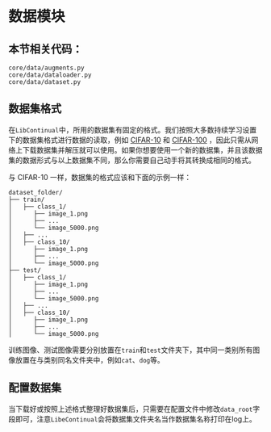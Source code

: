 # 数据模块

## 本节相关代码：

```
core/data/augments.py
core/data/dataloader.py
core/data/dataset.py
```

## 数据集格式

在`LibContinual`中，所用的数据集有固定的格式。我们按照大多数持续学习设置下的数据集格式进行数据的读取，例如 [CIFAR-10](https://pytorch.org/vision/stable/datasets.html) 和 [CIFAR-100](https://pytorch.org/vision/stable/datasets.html) ，因此只需从网络上下载数据集并解压就可以使用。如果你想要使用一个新的数据集，并且该数据集的数据形式与以上数据集不同，那么你需要自己动手将其转换成相同的格式。

与 CIFAR-10 一样，数据集的格式应该和下面的示例一样：

```
dataset_folder/
├── train/
│   ├── class_1/
│      ├── image_1.png
│      ├── ...
│      └── image_5000.png
│   ├── ...
│   ├── class_10/
│      ├── image_1.png
│      ├── ...
│      └── image_5000.png
├── test/
│   ├── class_1/
│      ├── image_1.png
│      ├── ...
│      └── image_5000.png
│   ├── ...
│   ├── class_10/
│      ├── image_1.png
│      ├── ...
│      └── image_5000.png
```

训练图像、测试图像需要分别放置在`train`和`test`文件夹下，其中同一类别所有图像放置在与类别同名文件夹中，例如`cat`、`dog`等。

## 配置数据集

当下载好或按照上述格式整理好数据集后，只需要在配置文件中修改`data_root`字段即可，注意`LibeContinual`会将数据集文件夹名当作数据集名称打印在log上。
